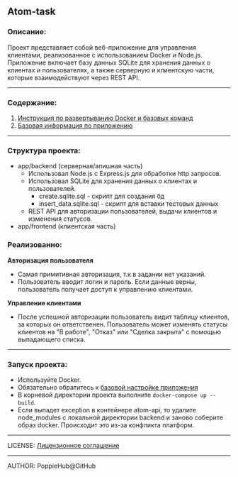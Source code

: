 ## Atom-task

### Описание:
Проект представляет собой веб-приложение для управления клиентами, реализованное с использованием Docker и Node.js. Приложение включает базу данных SQLite для хранения данных о клиентах и пользователях, а также серверную и клиентскую части, которые взаимодействуют через REST API.

----

### Содержание:
1. [Инструкция по развертыванию Docker и базовых команд](./readme/dockerCommands.md)
2. [Базовая информация по приложению](./readme/basicInfo.md)

----

### Структура проекта:
 - app/backend (серверная/апишная часть)
   - Использовал Node.js с Express.js для обработки http запросов.
   - Использовал SQLite для хранения данных о клиентах и пользователей.
     - create.sqlite.sql - скрипт для создания бд
     - insert_data.sqlite.sql - скрипт для вставки тестовых данных
   - REST API для авторизации пользователей, выдачи клиентов и изменения статусов.
 - app/frontend (клиентская часть)

### Реализованно:
**Авторизация пользователя**
 - Самая примитивная авторизация, т.к в задании нет указаний.
 - Пользователь вводит логин и пароль. Если данные верны, пользователь получает доступ к управлению клиентами.

**Управление клиентами**
 - После успешной авторизации пользователь видит таблицу клиентов, за которых он ответственен. Пользователь может изменять статусы клиентов на "В работе", "Отказ" или "Сделка закрыта" с помощью выпадающего списка.

----

### Запуск проекта:
 - Используйте Docker.
 - Обязательно обратитесь к [базовой настройке приложения](./readme/basicInfo.md)
 - В корневой директории проекта выполните `docker-compose up --build`.
 - Если выпадет exception в контейнере atom-api, то удалите node_modules с локальной директории backend и заново соберите образ docker. Происходит это из-за конфликта платформ.

----

LICENSE: [Лицензионное соглашение](./readme/license.md)

---

AUTHOR: PoppieHub@GitHub